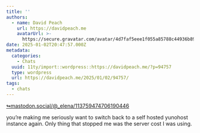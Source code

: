 ```yaml
---
title: ''
authors:
  - name: David Peach
    url: https://davidpeach.me
    avatarUrl: >-
      https://secure.gravatar.com/avatar/4d7faf5eee1f055a85788c44936b8995eaab6dfb004e7854ec747ccb272e91ee?s=96&d=mm&r=g
date: 2025-01-02T20:47:57.000Z
metadata:
  categories:
    - Chats
  uuid: 11ty/import::wordpress::https://davidpeach.me/?p=94757
  type: wordpress
  url: https://davidpeach.me/2025/01/02/94757/
tags:
  - chats
---
```

[↬mastodon.social/@\_elena/113759474706190446](https://mastodon.social/@_elena/113759474706190446 "This post is a response to the referenced content.")

you’re making me seriously want to switch back to a self hosted yunohost instance again. Only thing that stopped me was the server cost I was using.